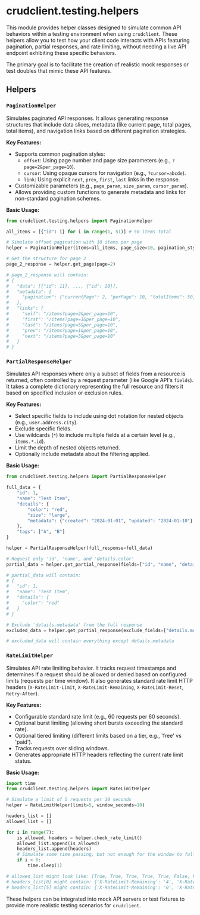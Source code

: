 # crudclient.testing.helpers

This module provides helper classes designed to simulate common API behaviors within a testing environment when using `crudclient`. These helpers allow you to test how your client code interacts with APIs featuring pagination, partial responses, and rate limiting, without needing a live API endpoint exhibiting these specific behaviors.

The primary goal is to facilitate the creation of realistic mock responses or test doubles that mimic these API features.

## Helpers

### `PaginationHelper`

Simulates paginated API responses. It allows generating response structures that include data slices, metadata (like current page, total pages, total items), and navigation links based on different pagination strategies.

**Key Features:**

*   Supports common pagination styles:
    *   `offset`: Using page number and page size parameters (e.g., `?page=2&per_page=10`).
    *   `cursor`: Using opaque cursors for navigation (e.g., `?cursor=abcde`).
    *   `link`: Using explicit `next`, `prev`, `first`, `last` links in the response.
*   Customizable parameters (e.g., `page_param`, `size_param`, `cursor_param`).
*   Allows providing custom functions to generate metadata and links for non-standard pagination schemes.

**Basic Usage:**

```python
from crudclient.testing.helpers import PaginationHelper

all_items = [{"id": i} for i in range(1, 51)] # 50 items total

# Simulate offset pagination with 10 items per page
helper = PaginationHelper(items=all_items, page_size=10, pagination_style="offset", base_url="/items")

# Get the structure for page 2
page_2_response = helper.get_page(page=2)

# page_2_response will contain:
# {
#   "data": [{"id": 11}, ..., {"id": 20}],
#   "metadata": {
#     "pagination": {"currentPage": 2, "perPage": 10, "totalItems": 50, "totalPages": 5}
#   },
#   "links": {
#     "self": "/items?page=2&per_page=10",
#     "first": "/items?page=1&per_page=10",
#     "last": "/items?page=5&per_page=10",
#     "prev": "/items?page=1&per_page=10",
#     "next": "/items?page=3&per_page=10"
#   }
# }
```

### `PartialResponseHelper`

Simulates API responses where only a subset of fields from a resource is returned, often controlled by a request parameter (like Google API's `fields`). It takes a complete dictionary representing the full resource and filters it based on specified inclusion or exclusion rules.

**Key Features:**

*   Select specific fields to include using dot notation for nested objects (e.g., `user.address.city`).
*   Exclude specific fields.
*   Use wildcards (`*`) to include multiple fields at a certain level (e.g., `items.*.id`).
*   Limit the depth of nested objects returned.
*   Optionally include metadata about the filtering applied.

**Basic Usage:**

```python
from crudclient.testing.helpers import PartialResponseHelper

full_data = {
    "id": 1,
    "name": "Test Item",
    "details": {
        "color": "red",
        "size": "large",
        "metadata": {"created": "2024-01-01", "updated": "2024-01-10"}
    },
    "tags": ["A", "B"]
}

helper = PartialResponseHelper(full_response=full_data)

# Request only 'id', 'name', and 'details.color'
partial_data = helper.get_partial_response(fields=["id", "name", "details.color"])

# partial_data will contain:
# {
#   "id": 1,
#   "name": "Test Item",
#   "details": {
#     "color": "red"
#   }
# }

# Exclude 'details.metadata' from the full response
excluded_data = helper.get_partial_response(exclude_fields=["details.metadata"])

# excluded_data will contain everything except details.metadata
```

### `RateLimitHelper`

Simulates API rate limiting behavior. It tracks request timestamps and determines if a request should be allowed or denied based on configured limits (requests per time window). It also generates standard rate limit HTTP headers (`X-RateLimit-Limit`, `X-RateLimit-Remaining`, `X-RateLimit-Reset`, `Retry-After`).

**Key Features:**

*   Configurable standard rate limit (e.g., 60 requests per 60 seconds).
*   Optional burst limiting (allowing short bursts exceeding the standard rate).
*   Optional tiered limiting (different limits based on a tier, e.g., 'free' vs 'paid').
*   Tracks requests over sliding windows.
*   Generates appropriate HTTP headers reflecting the current rate limit status.

**Basic Usage:**

```python
import time
from crudclient.testing.helpers import RateLimitHelper

# Simulate a limit of 5 requests per 10 seconds
helper = RateLimitHelper(limit=5, window_seconds=10)

headers_list = []
allowed_list = []

for i in range(7):
    is_allowed, headers = helper.check_rate_limit()
    allowed_list.append(is_allowed)
    headers_list.append(headers)
    # Simulate some time passing, but not enough for the window to fully reset
    if i < 6:
        time.sleep(1)

# allowed_list might look like: [True, True, True, True, True, False, False]
# headers_list[0] might contain: {'X-RateLimit-Remaining': '4', 'X-RateLimit-Limit': '5', 'X-RateLimit-Reset': '<timestamp+10s>'}
# headers_list[5] might contain: {'X-RateLimit-Remaining': '0', 'X-RateLimit-Limit': '5', 'X-RateLimit-Reset': '<timestamp_of_1st_req+10s>', 'Retry-After': '<seconds_until_reset>'}
```

These helpers can be integrated into mock API servers or test fixtures to provide more realistic testing scenarios for `crudclient`.